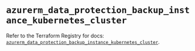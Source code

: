 # `azurerm_data_protection_backup_instance_kubernetes_cluster`

Refer to the Terraform Registry for docs: [`azurerm_data_protection_backup_instance_kubernetes_cluster`](https://registry.terraform.io/providers/hashicorp/azurerm/3.116.0/docs/resources/data_protection_backup_instance_kubernetes_cluster).
